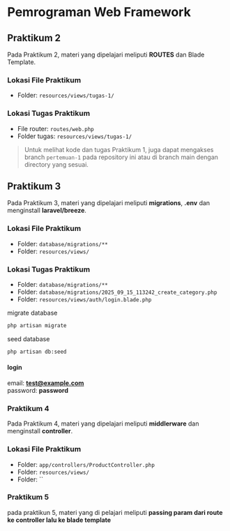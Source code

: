 

# Pemrograman Web Framework

## Praktikum 2

Pada Praktikum 2, materi yang dipelajari meliputi **ROUTES** dan Blade Template.

### Lokasi File Praktikum

- Folder: `resources/views/tugas-1/`

### Lokasi Tugas Praktikum

- File router: `routes/web.php`
- Folder tugas: `resources/views/tugas-1/`

> Untuk melihat kode dan tugas Praktikum 1, juga dapat mengakses branch `pertemuan-1` pada repository ini atau di branch main dengan directory yang sesuai.


## Praktikum 3
Pada Praktikum 3, materi yang dipelajari meliputi **migrations**, **.env** dan menginstall **laravel/breeze**.

### Lokasi File Praktikum

- Folder: `database/migrations/**`
- Folder: `resources/views/`

### Lokasi Tugas Praktikum
- Folder: `database/migrations/**`
- Folder: `database/migrations/2025_09_15_113242_create_category.php`
- Folder: `resources/views/auth/login.blade.php`

migrate database
```bash 
php artisan migrate
```

seed database
```bash
php artisan db:seed
```

#### login
email: **test@example.com** \
password: **password**


### Praktikum 4
Pada Praktikum 4, materi yang dipelajari meliputi **middlerware** dan menginstall **controller**. 

### Lokasi File Praktikum
- Folder: `app/controllers/ProductController.php`
- Folder: `resources/views/`
- Folder: ``

### Praktikum 5
pada praktikun 5, materi yang di pelajari meliputi **passing param dari route ke controller lalu ke blade template**